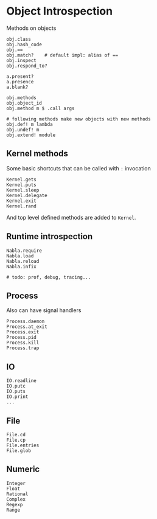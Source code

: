 # Object Introspection

Methods on objects

    obj.class
    obj.hash_code
    obj.==
    obj.match?    # default impl: alias of ==
    obj.inspect
    obj.respond_to?

    a.present?
    a.presence
    a.blank?

    obj.methods
    obj.object_id
    obj.method m $ .call args

    # following methods make new objects with new methods
    obj.def! m lambda
    obj.undef! m
    obj.extend! module

## Kernel methods

Some basic shortcuts that can be called with `:` invocation

    Kernel.gets
    Kernel.puts
    Kernel.sleep
    Kernel.delegate
    Kernel.exit
    Kernel.rand

And top level defined methods are added to `Kernel`.

## Runtime introspection

    Nabla.require
    Nabla.load
    Nabla.reload
    Nabla.infix

    # todo: prof, debug, tracing...

## Process

Also can have signal handlers

    Process.daemon
    Process.at_exit
    Process.exit
    Process.pid
    Process.kill
    Process.trap

## IO

    IO.readline
    IO.putc
    IO.puts
    IO.print
    ...

## File

    File.cd
    File.cp
    File.entries
    File.glob

## Numeric

    Integer
    Float
    Rational
    Complex
    Regexp
    Range
